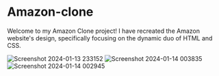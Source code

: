 # Amazon-clone
Welcome to my Amazon Clone project! I have recreated the Amazon website's design, specifically focusing on the dynamic duo of HTML and CSS.

![Screenshot 2024-01-13 233152](https://github.com/SakshiNagare2004/Web-Devlopment-Project/assets/144937900/0aebc36f-38bb-45bb-b430-a8383697433d)
![Screenshot 2024-01-14 003835](https://github.com/SakshiNagare2004/Web-Devlopment-Project/assets/144937900/5b701844-31e5-4276-915c-f8bb5212e59b)
![Screenshot 2024-01-14 002945](https://github.com/SakshiNagare2004/Web-Devlopment-Project/assets/144937900/f00c9267-9d3f-49cd-9479-3bc5ddf80b29)
